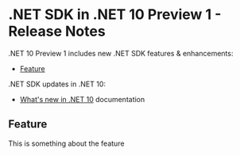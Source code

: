 # .NET SDK in .NET 10 Preview 1 - Release Notes

.NET 10 Preview 1 includes new .NET SDK features & enhancements:

- [Feature](#feature)

.NET SDK updates in .NET 10:

- [What's new in .NET 10](https://learn.microsoft.com/dotnet/core/whats-new/dotnet-10/overview) documentation

## Feature

This is something about the feature
